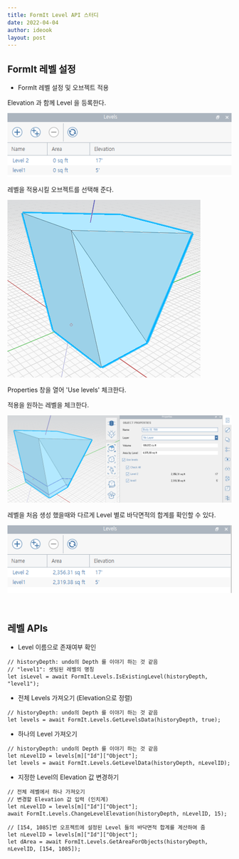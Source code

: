 ```yaml
---
title: FormIt Level API 스터디
date: 2022-04-04
author: ideook
layout: post
---
```


## FormIt 레벨 설정

* FormIt 레벨 설정 및 오브젝트 적용

Elevation 과 함께 Level 을 등록한다. 

![](images/2022-04-04-16-52-53.png)


레벨을 적용시킬 오브젝트를 선택해 준다.  

![](images/2022-04-04-16-55-30.png)


Properties 창을 열어 'Use levels' 체크한다.

적용을 원하는 레벨을 체크한다.

![](images/2022-04-04-16-56-22.png)


레벨을 처음 생성 했을때와 다르게 Level 별로 바닥면적의 합계를 확인할 수 있다.

![](images/2022-04-04-16-57-24.png)

<br>

## 레벨 APIs
* Level 이름으로 존재여부 확인

```
// historyDepth: undo의 Depth 를 이야기 하는 것 같음
// "level1": 셋팅된 레벨의 명칭 
let isLevel = await FormIt.Levels.IsExistingLevel(historyDepth, "level1");
```

* 전체 Levels 가져오기 (Elevation으로 정렬)

```
// historyDepth: undo의 Depth 를 이야기 하는 것 같음
let levels = await FormIt.Levels.GetLevelsData(historyDepth, true);
```

* 하나의 Level 가져오기

```
// historyDepth: undo의 Depth 를 이야기 하는 것 같음
let nLevelID = levels[m]["Id"]["Object"];
let levels = await FormIt.Levels.GetLevelData(historyDepth, nLevelID);
```

* 지정한 Level의 Elevation 값 변경하기

```
// 전체 레벨에서 하나 가져오기
// 변경할 Elevation 값 입력 (인치계)
let nLevelID = levels[m]["Id"]["Object"];
await FormIt.Levels.ChangeLevelElevation(historyDepth, nLevelID, 15);
```

```
// [154, 1085]번 오프젝트에 설정된 Level 들의 바닥면적 합계를 계산하여 줌
let nLevelID = levels[m]["Id"]["Object"];
let dArea = await FormIt.Levels.GetAreaForObjects(historyDepth, nLevelID, [154, 1085]);
```
